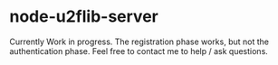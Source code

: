 node-u2flib-server
==================

Currently Work in progress. The registration phase works, but not the authentication phase. Feel free to contact me to help / ask questions.
